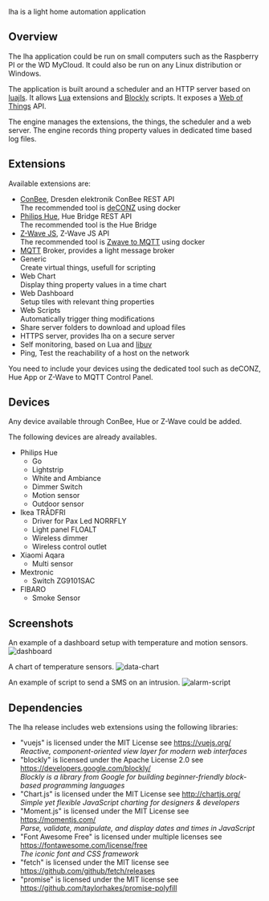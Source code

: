 lha is a light home automation application

## Overview

The lha application could be run on small computers such as the Raspberry PI or the WD MyCloud.
It could also be run on any Linux distribution or Windows.

The application is built around a scheduler and an HTTP server based on [luajls](https://github.com/javalikescript/luajls).
It allows [Lua](https://www.lua.org/) extensions and [Blockly](https://developers.google.com/blockly/) scripts.
It exposes a [Web of Things](https://iot.mozilla.org/wot/) API.

The engine manages the extensions, the things, the scheduler and a web server.
The engine records thing property values in dedicated time based log files.

## Extensions

Available extensions are:
* [ConBee](https://phoscon.de/en/conbee), Dresden elektronik ConBee REST API  
The recommended tool is [deCONZ](https://github.com/deconz-community/deconz-docker) using docker
* [Philips Hue](http://meethue.com/), Hue Bridge REST API  
The recommended tool is the Hue Bridge
* [Z-Wave JS](https://github.com/zwave-js), Z-Wave JS API  
The recommended tool is [Zwave to MQTT](https://zwave-js.github.io/zwavejs2mqtt/) using docker
* [MQTT](https://mqtt.org/) Broker, provides a light message broker
* Generic  
Create virtual things, usefull for scripting
* Web Chart  
Display thing property values in a time chart
* Web Dashboard  
Setup tiles with relevant thing properties
* Web Scripts  
Automatically trigger thing modifications
* Share server folders to download and upload files
* HTTPS server, provides lha on a secure server
* Self monitoring, based on Lua and [libuv](https://github.com/luvit/luv)
* Ping, Test the reachability of a host on the network

You need to include your devices using the dedicated tool such as deCONZ, Hue App or Z-Wave to MQTT Control Panel.

## Devices

Any device available through ConBee, Hue or Z-Wave could be added.

The following devices are already availables.
* Philips Hue
  * Go
  * Lightstrip
  * White and Ambiance
  * Dimmer Switch
  * Motion sensor
  * Outdoor sensor
* Ikea TRÅDFRI
  * Driver for Pax Led NORRFLY
  * Light panel FLOALT
  * Wireless dimmer
  * Wireless control outlet
* Xiaomi Aqara
  * Multi sensor
* Mextronic
  * Switch ZG9101SAC
* FIBARO
  * Smoke Sensor

## Screenshots

An example of a dashboard setup with temperature and motion sensors.
![dashboard](https://user-images.githubusercontent.com/9386420/170430755-c585a479-1277-4eac-a8a8-fc15bcec452d.png)

A chart of temperature sensors.
![data-chart](https://user-images.githubusercontent.com/9386420/170430776-2f4277ba-039f-426c-8c2a-60c7d8bef64a.png)

An example of script to send a SMS on an intrusion.
![alarm-script](https://user-images.githubusercontent.com/9386420/170430789-86008c90-5a5a-4f2c-bd82-911addb9d373.png)

## Dependencies

The lha release includes web extensions using the following libraries:
* "vuejs" is licensed under the MIT License see https://vuejs.org/  
*Reactive, component-oriented view layer for modern web interfaces*
* "blockly" is licensed under the Apache License 2.0 see https://developers.google.com/blockly/  
*Blockly is a library from Google for building beginner-friendly block-based programming languages*
* "Chart.js" is licensed under the MIT License see http://chartjs.org/  
*Simple yet flexible JavaScript charting for designers & developers*
* "Moment.js" is licensed under the MIT License see https://momentjs.com/  
*Parse, validate, manipulate, and display dates and times in JavaScript*
* "Font Awesome Free" is licensed under multiple licenses see https://fontawesome.com/license/free  
*The iconic font and CSS framework*
* "fetch" is licensed under the MIT license see https://github.com/github/fetch/releases
* "promise" is licensed under the MIT license see https://github.com/taylorhakes/promise-polyfill
